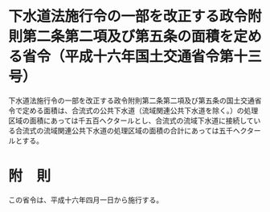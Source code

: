 # 下水道法施行令の一部を改正する政令附則第二条第二項及び第五条の面積を定める省令（平成十六年国土交通省令第十三号）
下水道法施行令の一部を改正する政令附則第二条第二項及び第五条の国土交通省令で定める面積は、合流式の公共下水道（流域関連公共下水道を除く。）の処理区域の面積にあっては千五百ヘクタールとし、合流式の流域下水道に接続している合流式の流域関連公共下水道の処理区域の面積の合計にあっては五千ヘクタールとする。
# 附　則
この省令は、平成十六年四月一日から施行する。

